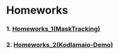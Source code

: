 # Homeworks
### 1. [Homeworks_1(MaskTracking)](https://github.com/KaderErgin/Kodlama-io-2024-Camp/tree/master/Homeworks/MaskTracking)
### 2. [Homeworks_2(Kodlamaio-Demo)](https://github.com/KaderErgin/Kodlama-io-2024-Camp/tree/master/Homeworks/Kodlamaio-Demo)
